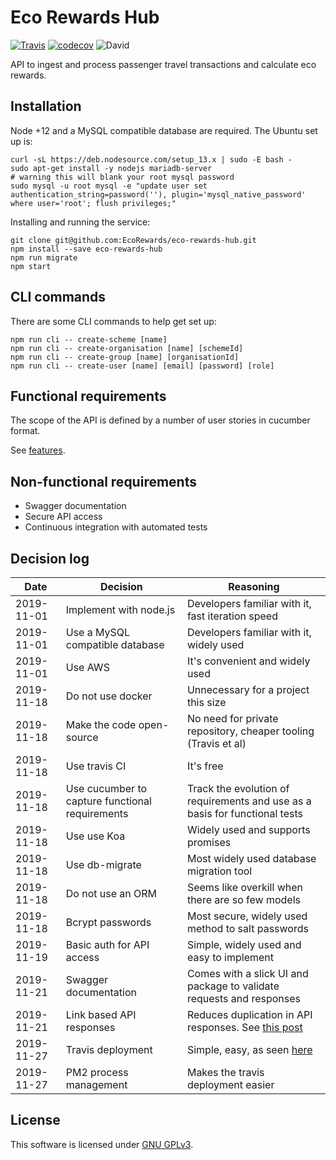 # Eco Rewards Hub
[![Travis](https://img.shields.io/travis/ecorewards/eco-rewards-hub.svg?style=flat-square)](https://travis-ci.org/ecorewards/eco-rewards-hub) [![codecov](https://codecov.io/gh/ecorewards/eco-rewards-hub/branch/master/graph/badge.svg)](https://codecov.io/gh/ecorewards/eco-rewards-hub) ![David](https://img.shields.io/david/ecorewards/eco-rewards-hub.svg?style=flat-square)

API to ingest and process passenger travel transactions and calculate eco rewards.

## Installation

Node +12 and a MySQL compatible database are required. The Ubuntu set up is:

```
curl -sL https://deb.nodesource.com/setup_13.x | sudo -E bash -
sudo apt-get install -y nodejs mariadb-server
# warning this will blank your root mysql password
sudo mysql -u root mysql -e "update user set authentication_string=password(''), plugin='mysql_native_password' where user='root'; flush privileges;"
```

Installing and running the service:

```
git clone git@github.com:EcoRewards/eco-rewards-hub.git
npm install --save eco-rewards-hub
npm run migrate
npm start
```
 

## CLI commands

There are some CLI commands to help get set up:

```
npm run cli -- create-scheme [name]
npm run cli -- create-organisation [name] [schemeId]
npm run cli -- create-group [name] [organisationId]
npm run cli -- create-user [name] [email] [password] [role]
``` 

## Functional requirements

The scope of the API is defined by a number of user stories in cucumber format. 

See [features](/bdd/feature).

## Non-functional requirements

- Swagger documentation
- Secure API access
- Continuous integration with automated tests

## Decision log

| Date       | Decision | Reasoning | 
| ---------- | -------- | --------- |
| 2019-11-01 | Implement with node.js | Developers familiar with it, fast iteration speed |
| 2019-11-01 | Use a MySQL compatible database | Developers familiar with it, widely used |
| 2019-11-01 | Use AWS | It's convenient and widely used |
| 2019-11-18 | Do not use docker | Unnecessary for a project this size |
| 2019-11-18 | Make the code open-source | No need for private repository, cheaper tooling (Travis et al) |
| 2019-11-18 | Use travis CI | It's free |
| 2019-11-18 | Use cucumber to capture functional requirements | Track the evolution of requirements and use as a basis for functional tests |
| 2019-11-18 | Use use Koa | Widely used and supports promises |
| 2019-11-18 | Use db-migrate | Most widely used database migration tool |
| 2019-11-18 | Do not use an ORM | Seems like overkill when there are so few models |
| 2019-11-18 | Bcrypt passwords | Most secure, widely used method to salt passwords |
| 2019-11-19 | Basic auth for API access | Simple, widely used and easy to implement |
| 2019-11-21 | Swagger documentation | Comes with a slick UI and package to validate requests and responses |
| 2019-11-21 | Link based API responses | Reduces duplication in API responses. See [this post](https://cloud.google.com/blog/products/application-development/api-design-why-you-should-use-links-not-keys-to-represent-relationships-in-apis) |
| 2019-11-27 | Travis deployment | Simple, easy, as seen [here](https://github.com/dwyl/learn-travis/blob/master/encrypted-ssh-keys-deployment.md) |
| 2019-11-27 | PM2 process management | Makes the travis deployment easier |

## License

This software is licensed under [GNU GPLv3](https://www.gnu.org/licenses/gpl-3.0.en.html).

